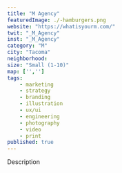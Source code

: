 ```yaml
---
title: "M Agency"
featuredImage: ./-hamburgers.png
website: "https://whatisyourm.com/"
twit: "_M_Agency"
inst: "_M_Agency"
category: "M"
city: "Tacoma"
neighborhood:
size: "Small (1-10)"
map: ['','']
tags:
    - marketing
    - strategy
    - branding
    - illustration
    - ux/ui
    - engineering
    - photography
    - video
    - print
published: true
---
```


Description

